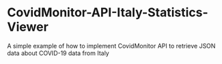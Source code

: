 # CovidMonitor-API-Italy-Statistics-Viewer
A simple example of how to implement CovidMonitor API to retrieve JSON data about COVID-19 data from Italy
